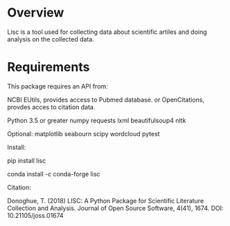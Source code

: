 # Overview

Lisc is a tool used for collecting data about scientific artiles and doing analysis on the collected data.

# Requirements

This package requires an API from:

NCBI EUtils, provides access to Pubmed database. or OpenCitations, provdes acces to citation data.

Python 3.5 or greater numpy requests lxml beautifulsoup4 nltk

Optional: 
matplotlib
seabourn 
scipy 
wordcloud 
pytest

Install:

pip install lisc 

conda install -c conda-forge lisc

Citation:

Donoghue, T. (2018)  LISC: A Python Package for Scientific Literature Collection and Analysis.
Journal of Open Source Software, 4(41), 1674. DOI: 10.21105/joss.01674
